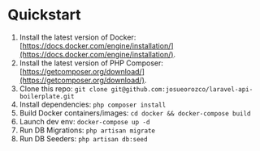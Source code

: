 # Quickstart  
  
1. Install the latest version of Docker: [https://docs.docker.com/engine/installation/](https://docs.docker.com/engine/installation/).
2. Install the latest version of PHP Composer: [https://getcomposer.org/download/](https://getcomposer.org/download/).
3. Clone this repo: `git clone git@github.com:josueorozco/laravel-api-boilerplate.git`
4. Install dependencies: `php composer install`
5. Build Docker containers/images: `cd docker && docker-compose build`
6. Launch dev env: `docker-compose up -d`
7. Run DB Migrations: `php artisan migrate`
8. Run DB Seeders: `php artisan db:seed`
